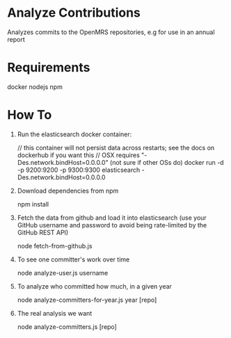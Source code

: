 Analyze Contributions
=====================

Analyzes commits to the OpenMRS repositories, e.g for use in an annual report


Requirements
======
docker
nodejs
npm


How To
======

1. Run the elasticsearch docker container:

    // this container will not persist data across restarts; see the docs on dockerhub if you want this
    // OSX requires "-Des.network.bindHost=0.0.0.0" (not sure if other OSs do)
    docker run -d -p 9200:9200 -p 9300:9300 elasticsearch -Des.network.bindHost=0.0.0.0

2. Download dependencies from npm

    npm install

3. Fetch the data from github and load it into elasticsearch (use your GitHub username and password to
avoid being rate-limited by the GitHub REST API)

    node fetch-from-github.js

4. To see one committer's work over time

    node analyze-user.js username

5. To analyze who committed how much, in a given year

    node analyze-committers-for-year.js year [repo]

6. The real analysis we want

    node analyze-committers.js [repo]
